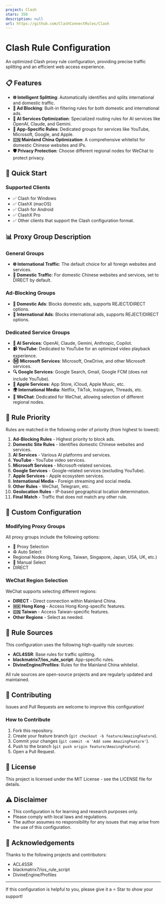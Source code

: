```yaml
---
project: Clash
stars: 350
description: null
url: https://github.com/ClashConnectRules/Clash
---
```


Clash Rule Configuration
========================

An optimized Clash proxy rule configuration, providing precise traffic splitting and an efficient web access experience.

📋 Features
-----------

-   **🌐 Intelligent Splitting**: Automatically identifies and splits international and domestic traffic.
-   **🚫 Ad Blocking**: Built-in filtering rules for both domestic and international ads.
-   **🤖 AI Services Optimization**: Specialized routing rules for AI services like OpenAI, Claude, and Gemini.
-   **📱 App-Specific Rules**: Dedicated groups for services like YouTube, Microsoft, Google, and Apple.
-   **🇨🇳 Mainland China Optimization**: A comprehensive whitelist for domestic Chinese websites and IPs.
-   **🛡️ Privacy Protection**: Choose different regional nodes for WeChat to protect privacy.

🚀 Quick Start
--------------

### Supported Clients

-   ✅ Clash for Windows
-   ✅ ClashX (macOS)
-   ✅ Clash for Android
-   ✅ ClashX Pro
-   ✅ Other clients that support the Clash configuration format.

📊 Proxy Group Description
--------------------------

### General Groups

-   **🌐 International Traffic**: The default choice for all foreign websites and services.
-   **🎯 Domestic Traffic**: For domestic Chinese websites and services, set to DIRECT by default.

### Ad-Blocking Groups

-   **🚫 Domestic Ads**: Blocks domestic ads, supports REJECT/DIRECT options.
-   **🚫 International Ads**: Blocks international ads, supports REJECT/DIRECT options.

### Dedicated Service Groups

-   **🤖 AI Services**: OpenAI, Claude, Gemini, Anthropic, Copilot.
-   **📹 YouTube**: Dedicated to YouTube for an optimized video playback experience.
-   **Ⓜ️ Microsoft Services**: Microsoft, OneDrive, and other Microsoft services.
-   **🔍 Google Services**: Google Search, Gmail, Google FCM (does not include YouTube).
-   **🍎 Apple Services**: App Store, iCloud, Apple Music, etc.
-   **🌍 International Media**: Netflix, TikTok, Instagram, Threads, etc.
-   **🫧 WeChat**: Dedicated for WeChat, allowing selection of different regional nodes.

🎯 Rule Priority
----------------

Rules are matched in the following order of priority (from highest to lowest):

1.  **Ad-Blocking Rules** - Highest priority to block ads.
2.  **Domestic Site Rules** - Identifies domestic Chinese websites and services.
3.  **AI Services** - Various AI platforms and services.
4.  **YouTube** - YouTube video services.
5.  **Microsoft Services** - Microsoft-related services.
6.  **Google Services** - Google-related services (excluding YouTube).
7.  **Apple Services** - Apple ecosystem services.
8.  **International Media** - Foreign streaming and social media.
9.  **Other Rules** - WeChat, Telegram, etc.
10.  **Geolocation Rules** - IP-based geographical location determination.
11.  **Final Match** - Traffic that does not match any other rule.

🔧 Custom Configuration
-----------------------

### Modifying Proxy Groups

All proxy groups include the following options:

-   🚀 Proxy Selection
-   ♻️ Auto Select
-   Regional Nodes (Hong Kong, Taiwan, Singapore, Japan, USA, UK, etc.)
-   🚀 Manual Select
-   DIRECT

### WeChat Region Selection

WeChat supports selecting different regions:

-   **DIRECT** - Direct connection within Mainland China.
-   **🇭🇰 Hong Kong** - Access Hong Kong-specific features.
-   **🇨🇳 Taiwan** - Access Taiwan-specific features.
-   **Other Regions** - Select as needed.

📝 Rule Sources
---------------

This configuration uses the following high-quality rule sources:

-   **ACL4SSR**: Base rules for traffic splitting.
-   **blackmatrix7/ios\_rule\_script**: App-specific rules.
-   **DivineEngine/Profiles**: Rules for the Mainland China whitelist.

All rule sources are open-source projects and are regularly updated and maintained.

🤝 Contributing
---------------

Issues and Pull Requests are welcome to improve this configuration!

### How to Contribute

1.  Fork this repository.
2.  Create your feature branch (`git checkout -b feature/AmazingFeature`).
3.  Commit your changes (`git commit -m 'Add some AmazingFeature'`).
4.  Push to the branch (`git push origin feature/AmazingFeature`).
5.  Open a Pull Request.

📄 License
----------

This project is licensed under the MIT License - see the LICENSE file for details.

⚠️ Disclaimer
-------------

-   This configuration is for learning and research purposes only.
-   Please comply with local laws and regulations.
-   The author assumes no responsibility for any issues that may arise from the use of this configuration.

🙏 Acknowledgements
-------------------

Thanks to the following projects and contributors:

-   ACL4SSR
-   blackmatrix7/ios\_rule\_script
-   DivineEngine/Profiles

* * *

If this configuration is helpful to you, please give it a ⭐ Star to show your support!
